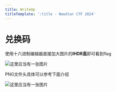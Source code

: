 ```yaml
---
title: WriteUp
titleTemplate: ':title - NewStar CTF 2024'
---
```


# 兑换码

使用十六进制编辑器直接加大图片的**IHDR高**即可看到flag

![这里应当有一张图片](/assets/images/wp/2024/week1/misc/duihuanma_1.png)

PNG文件头具体可以参考下面介绍

![这里应当有一张图片](/assets/images/wp/2024/week1/misc/duihuanma_2.png)
